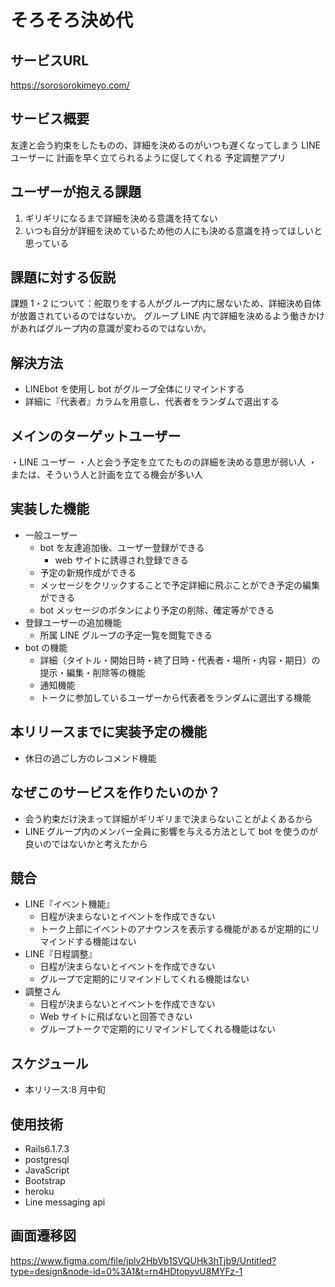 # そろそろ決め代
## サービスURL
https://sorosorokimeyo.com/

## サービス概要

友達と会う約束をしたものの、詳細を決めるのがいつも遅くなってしまう LINE ユーザーに
計画を早く立てられるように促してくれる
予定調整アプリ

## ユーザーが抱える課題

1. ギリギリになるまで詳細を決める意識を持てない
2. いつも自分が詳細を決めているため他の人にも決める意識を持ってほしいと思っている

## 課題に対する仮説

課題 1・2 について：舵取りをする人がグループ内に居ないため、詳細決め自体が放置されているのではないか。
グループ LINE 内で詳細を決めるよう働きかけがあればグループ内の意識が変わるのではないか。

## 解決方法

- LINEbot を使用し bot がグループ全体にリマインドする
- 詳細に『代表者』カラムを用意し、代表者をランダムで選出する

## メインのターゲットユーザー

・LINE ユーザー
・人と会う予定を立てたものの詳細を決める意思が弱い人
・または、そういう人と計画を立てる機会が多い人

## 実装した機能

- 一般ユーザー
  - bot を友達追加後、ユーザー登録ができる
    - web サイトに誘導され登録できる
  - 予定の新規作成ができる
  - メッセージをクリックすることで予定詳細に飛ぶことができ予定の編集ができる
  - bot メッセージのボタンにより予定の削除、確定等ができる
- 登録ユーザーの追加機能
  - 所属 LINE グループの予定一覧を閲覧できる
- bot の機能
  - 詳細（タイトル・開始日時・終了日時・代表者・場所・内容・期日）の提示・編集・削除等の機能
  - 通知機能
  - トークに参加しているユーザーから代表者をランダムに選出する機能

## 本リリースまでに実装予定の機能

- 休日の過ごし方のレコメンド機能

## なぜこのサービスを作りたいのか？

- 会う約束だけ決まって詳細がギリギリまで決まらないことがよくあるから
- LINE グループ内のメンバー全員に影響を与える方法として bot を使うのが良いのではないかと考えたから

## 競合

- LINE『イベント機能』
  - 日程が決まらないとイベントを作成できない
  - トーク上部にイベントのアナウンスを表示する機能があるが定期的にリマインドする機能はない
- LINE『日程調整』
  - 日程が決まらないとイベントを作成できない
  - グループで定期的にリマインドしてくれる機能はない
- 調整さん
  - 日程が決まらないとイベントを作成できない
  - Web サイトに飛ばないと回答できない
  - グループトークで定期的にリマインドしてくれる機能はない

## スケジュール

- 本リリース:8 月中旬

## 使用技術

- Rails6.1.7.3
- postgresql
- JavaScript
- Bootstrap
- heroku
- Line messaging api

## 画面遷移図

https://www.figma.com/file/jplv2HbVb1SVQUHk3hTjb9/Untitled?type=design&node-id=0%3A1&t=rn4HDtopyvU8MYFz-1

